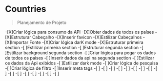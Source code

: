 # Countries





> Planejamento de Projeto 

-[X]Criar lógica para consumo da API
-[X]Obter dados de todos os países
-[X]Estruturar Cabeçalho
-[X]Inserir favicon
-[X]Estilizar Cabeçalhos
-[X]Importar Fonte
-[X]Criar lógica darK mode
-[X]Estruturar primeira section 
-[ ]Estilizar primeira section 
-[ ]Estruturar segunda section 
-[ ]Estilizar background segunda section 
-[ ]Criar lógica para pegar os dados de todos os paises
-[ ]Inserir dados da api na segunda section
-[ ]Estilizar os dados da Api exibidos
-[ ]Estilizar dark mode
-[ ]Criar lógica de pesquisa
-[ ]Criar lógica de filtro
-[ ]Inserir meta tags
-[ ]
-[ ]
-[ ]
-[ ]
-[ ]
-[ ]
-[ ]
-[ ]
-[ ]
-[ ]
-[ ]
-[ ]
-[ ]
-[ ]
-[ ]
-[ ]
